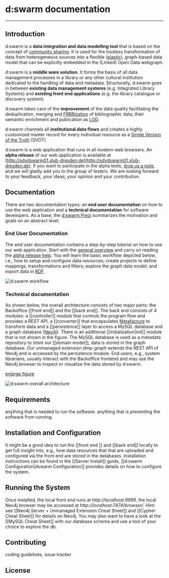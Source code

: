 # d:swarm documentation
____

## Introduction
d:swarm is a **data integration and data modelling tool** that is based on the concept of [community sharing](http://en.wikipedia.org/wiki/Sharing). It is used for the lossless transformation of data from heterogeneous sources into a flexible ([elastic](http://en.wikipedia.org/wiki/Elasticity_%28data_store%29)), graph-based data model that can be explicitly embedded in the (Linked) Open Data webgraph.

d:swarm is a **middle ware solution**. It forms the basis of all data management processes in a library or any other cultural institution dedicated to the handling of data and metadata.  Structurally, d:swarm goes in between **existing data management systems** (e.g. Integrated Library Systems) and **existing front end applications** (e.g. the library catalogue or discovery system).

d:swarm takes care of the **improvement** of the data quality facilitating the deduplication, merging and [FRBRization](http://en.wikipedia.org/wiki/Functional_Requirements_for_Bibliographic_Records) of bibliographic data, their semantic enrichment and publication as [LOD](http://en.wikipedia.org/wiki/Linked_data).

d:swarm channels all **institutional data flows** and creates a highly customized master record for every individual resource as a [Single Version of the Truth](http://en.wikipedia.org/wiki/Single_version_of_the_truth) (SVOT).

d:swarm is a web application that runs in all modern web browsers. An **alpha release** of our web application is available at [http://sdvdswarm01.slub-dresden.de](http://sdvdswarm01.slub-dresden.de). If you want to participate in the alpha tests, [drop us a note](http://dmp.slub-dresden.de/en/interesse/), and we will gladly add you to the group of testers. We are looking forward to your feedback, your ideas, your opinion and your contribution.


## Documentation

There are two documentation types: an **end user documentation** on how to use the web application and a **technical documentation** for software developers. As a base, the [d:swarm Prezi](http://prezi.com/0zh_ypsezu6i/) summarizes the motivation and goals on an abstract level.

### End User Documentation

The end user documentation contains a step-by-step tutorial on how to use our web application. Start with the [general overview](http://dmp.slub-dresden.de/en/) and carry on reading the [alpha release help](http://dmp.slub-dresden.de/en/datenmanagement/dswarm-hilfe/). You will learn the basic workflow depicted below, i.e., how to setup and configure data resources; create projects to define mappings, transformations and filters; explore the graph data model; and export data in [RDF](http://en.wikipedia.org/wiki/Resource_Description_Framework).

<!--- update image at https://intranet.slub-dresden.de/display/DAT/Technical+documentation+d%3Aswarm -->
![d:swarm workflow](https://raw.githubusercontent.com/wiki/seventwenty/dswarm-documentation/img/simplified_linear_dmp_steps.png)

### Technical documentation

As shown below, the overall architecture consists of two major parts: the Backoffice [[front end]] and the [[back end]]. The back end consists of 4 modules: a [[controller]] module that controls the program flow and provides a REST API, a [[converter]] that encapsulates [Metafacture](https://github.com/culturegraph/metafacture-core) to transform data and a [[persistence]] layer to access a MySQL database and a graph database ([Neo4j](http://www.neo4j.org)). 
There is an additional [[initialization|init]] module that is not shown in the figure.
The MySQL database is used as a metadata repository to store our [[domain model]], data is stored in the graph database. Our unmanaged extension *dmp-graph* extends the REST API of Neo4j and is accessed by the persistence module. End users, e.g., system librarians, usually interact with the Backoffice frontend and may use the Neo4j browser to inspect or visualize the data stored by d:swarm.

[enlarge figure](https://raw.githubusercontent.com/wiki/seventwenty/dswarm-documentation/img/dswarm-architecture.png)
<!--- update image at https://intranet.slub-dresden.de/display/DAT/Architecture+d%3Aswarm -->
![d:swarm overall architecture](https://raw.githubusercontent.com/wiki/seventwenty/dswarm-documentation/img/dswarm-architecture.png)


## Requirements
anything that is needed to run the software. anything that is preventing the software from running.


## Installation and Configuration

It might be a good idea to run the [[front end ]] and [[back end]] locally to get full insight into, e.g., how data resources that that are uploaded and configured via the front end are stored in the databases.
Installation instructions can be found in the [[Server Install]] guide,  [[d:swarm Configuration|dswarm Configuration]] provides details on how to configure the system.

## Running the System

Once installed, the local front end runs at *http://localhost:9999*, the local Neo4j browser may be accessed at *http://localhost:7474/browser/*. Hint: see [[Neo4j Server + Unmanaged Extension Cheat Sheet]] and [[Cypher Cheat Sheet]] for details on Neo4j. You may also want to have a look at the [[MySQL Cheat Sheet]] with our database schema and use a tool of your choice to explore the db.


## Contributing
coding guidelines, issue tracker

## License